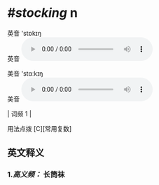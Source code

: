 # ***\#stocking*** n
英音 'stɒkɪŋ  
英音
<audio src="./media/stocking-B.aac" controls="controls"></audio>

美音 'stɑːkɪŋ  
美音
<audio src="./media/stocking.aac" controls="controls"></audio>



| 词频 1 |  

用法点拨  [C][常用复数]

英文释义
---
### 1.*高义频：* **长筒袜**  


